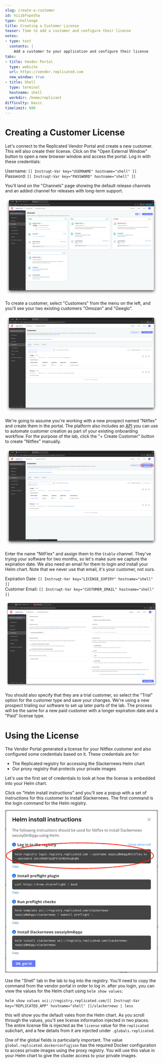 ```yaml
---
slug: create-a-customer
id: hiizbfvpotha
type: challenge
title: Creating a Customer License
teaser: Time to add a customer and configure their license
notes:
- type: text
  contents: |
    Add a customer to your application and configure their license
tabs:
- title: Vendor Portal
  type: website
  url: https://vendor.replicated.com
  new_window: true
- title: Shell
  type: terminal
  hostname: shell
  workdir: /home/replicant
difficulty: basic
timelimit: 600
---
```



Creating a Customer License
===========================

Let's connect to the Replicated Vendor Portal and create a new customer. This
will also create their license. Click on the "Open External Window" button to
open a new browser window and access the portal. Log in with these credentials:

Username: `[[ Instruqt-Var key="USERNAME" hostname="shell" ]]`<br/>
Password: `[[ Instruqt-Var key="PASSWORD" hostname="shell" ]]`

You'll land on the "Channels" page showing the default release channels and an
added channel for releases with long-term support.

![Vendor Portal Release Channels](../assets/vendor-portal-landing.png)

To create a customer, select "Customers" from the menu on the left, and you'll
see your two existing customers "Omozan" and "Geeglo".

![Your Existing Customers](../assets/customer-landing-page.png)

We're going to assume you're working with a new prospect named "Nitflex" and
create them in the portal. The platform also includes an
[API](https://replicated-vendor-api.readme.io/v3/reference/createapp) you can
use to automate customer creation as part of your existing onboarding workflow.
For the purpose of the lab, click the "+ Create Customer" button to create
"Nitflex" manually.

![Creating a Customer](../assets/create-customer-button.png)

Enter the name "NitFlex" and assign them to the `Stable` channel. They've
trying your software for two months, so let's make sure we capture the expiration
date. We also need an email for them to login and install your Helm chart. Note
that we never use that email, it's your customer, not ours.

Expiration Date: `[[ Instruqt-Var key="LICENSE_EXPIRY" hostname="shell" ]]`<br/>
Customer Email: `[[ Instruqt-Var key="CUSTOMER_EMAIL" hostname="shell" ]]`

![Customer Details](../assets/new-customer-details.png)

You should also specify that they are a trial customer, so select the "Trial"
option for the customer type and save your changes. We're using a new prospect
trialing our software to set up later parts of the lab. The process will be
the same for a new paid customer with a longer expiration date and a "Paid"
license type.

Using the License
=================

The Vendor Portal generated a license for your Nitflex customer and also
configured some credentials based on it. These credentials are for:

* The Replicated registry for accessing the Slackernews Helm chart
* Our proxy registry that protects your private images

Let's use the first set of credentials to look at how the license is embedded
into your Helm chart.

Click on "Helm install instructions" and you'll see a popup with a set of
instructions for this customer to install Slackernews. The first command is the
login command for the Helm registry.

![Helm Login Command](../assets/helm-login-command.png)

Use the "Shell" tab in the lab to log into the registry. You'll need to copy
the command from the vendor portal in order to log in. after you login, you can
view the values for the Helm chart using `helm show values`:

`helm show values oci://registry.replicated.com/[[ Instruqt-Var key="REPLICATED_APP" hostname="shell" ]]/slackernews | less`

this will show you the default vales from the Helm chart. As you scroll through
the values, you'll see license information injected in two places. The entire
license file is injected as the `license` value for the `replicated` subchart,
and a few details from it are injected under `.globals.replicated`.

One of the global fields is particularly important. The value
`global.replicated.dockerconfigjson` has the required Docker configuration to
access private images using the proxy registry. You will use this value in your
Helm chart to give the cluster access to your private images.
